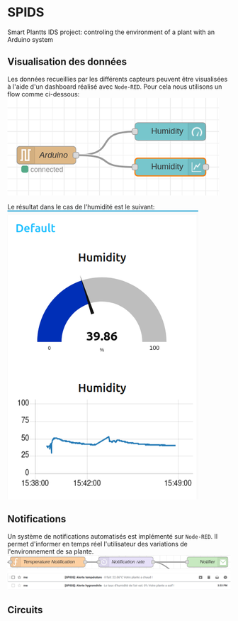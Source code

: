# SPIDS
Smart Plantts IDS project: controling the environment of a plant with an Arduino system

## Visualisation des données
Les données recueillies par les différents capteurs peuvent être visualisées à l'aide d'un dashboard réalisé avec `Node-RED`. Pour cela nous utilisons un flow comme ci-dessous:   
![pic](assets/node-red-dashboard.png)

Le résultat dans le cas de l'humidité est le suivant:    
![dashboard_hum](assets/humidity_dashboard.png)

## Notifications
Un système de notifications automatisés est implémenté sur `Node-RED`. Il permet d'informer en temps réel l'utilisateur des variations de l'environnement de sa plante. 
![notification](assets/notification.png)    
![emails](assets/mails.png)



## Circuits

